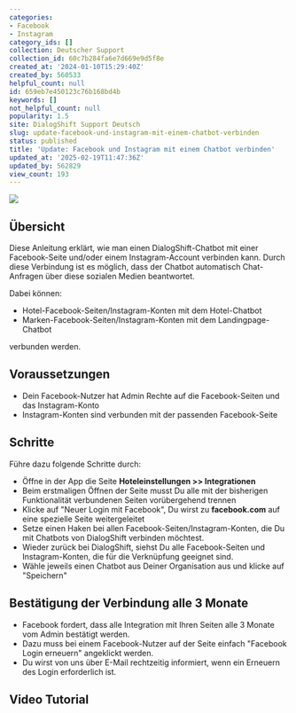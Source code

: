```yaml
---
categories:
- Facebook
- Instagram
category_ids: []
collection: Deutscher Support
collection_id: 60c7b284fa6e7d669e9d5f8e
created_at: '2024-01-10T15:29:40Z'
created_by: 560533
helpful_count: null
id: 659eb7e450123c76b168bd4b
keywords: []
not_helpful_count: null
popularity: 1.5
site: DialogShift Support Deutsch
slug: update-facebook-und-instagram-mit-einem-chatbot-verbinden
status: published
title: 'Update: Facebook und Instagram mit einem Chatbot verbinden'
updated_at: '2025-02-19T11:47:36Z'
updated_by: 562829
view_count: 193
---
```


![](https://s3.amazonaws.com/helpscout.net/docs/assets/60c74eabb899954cddd470ce/images/659ec3fd5428390b5eedbe4b/file-ySnsD2jme3.png)

  


## Übersicht

Diese Anleitung erklärt, wie man einen DialogShift-Chatbot mit einer Facebook-Seite und/oder einem Instagram-Account verbinden kann. Durch diese Verbindung ist es möglich, dass der Chatbot automatisch Chat-Anfragen über diese sozialen Medien beantwortet.

Dabei können:

  * Hotel-Facebook-Seiten/Instagram-Konten mit dem Hotel-Chatbot
  * Marken-Facebook-Seiten/Instagram-Konten mit dem Landingpage-Chatbot



verbunden werden.

  


## Voraussetzungen

  * Dein Facebook-Nutzer hat Admin Rechte auf die Facebook-Seiten und das Instagram-Konto
  * Instagram-Konten sind verbunden mit der passenden Facebook-Seite

  


## Schritte

Führe dazu folgende Schritte durch:

  * Öffne in der App die Seite **Hoteleinstellungen >> Integrationen**
  * Beim erstmaligen Öffnen der Seite musst Du alle mit der bisherigen Funktionalität verbundenen Seiten vorübergehend trennen
  * Klicke auf "Neuer Login mit Facebook", Du wirst zu **facebook.com** auf eine spezielle Seite weitergeleitet
  * Setze einen Haken bei allen Facebook-Seiten/Instagram-Konten, die Du mit Chatbots von DialogShift verbinden möchtest. 
  * Wieder zurück bei DialogShift, siehst Du alle Facebook-Seiten und Instagram-Konten, die für die Verknüpfung geeignet sind.
  * Wähle jeweils einen Chatbot aus Deiner Organisation aus und klicke auf "Speichern"

  


## Bestätigung der Verbindung alle 3 Monate

  * Facebook fordert, dass alle Integration mit Ihren Seiten alle 3 Monate vom Admin bestätigt werden. 
  * Dazu muss bei einem Facebook-Nutzer auf der Seite einfach "Facebook Login erneuern" angeklickt werden.
  * Du wirst von uns über E-Mail rechtzeitig informiert, wenn ein Erneuern des Login erforderlich ist.

  


## Video Tutorial